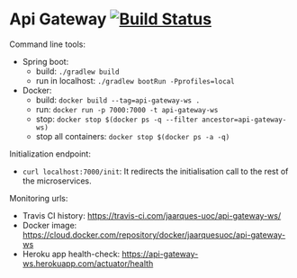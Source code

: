 # Api Gateway [![Build Status](https://travis-ci.com/jaarques-uoc/api-gateway-ws.svg?branch=master)](https://travis-ci.com/jaarques-uoc/api-gateway-ws)

Command line tools:
* Spring boot:
    * build: `./gradlew build`
    * run in localhost: `./gradlew bootRun -Pprofiles=local`
* Docker:
    * build: `docker build --tag=api-gateway-ws .`
    * run: `docker run -p 7000:7000 -t api-gateway-ws`
    * stop: `docker stop $(docker ps -q --filter ancestor=api-gateway-ws)`
    * stop all containers: `docker stop $(docker ps -a -q)`

Initialization endpoint:
* `curl localhost:7000/init`: It redirects the initialisation call to the rest of the microservices.

Monitoring urls:
* Travis CI history: https://travis-ci.com/jaarques-uoc/api-gateway-ws/
* Docker image: https://cloud.docker.com/repository/docker/jaarquesuoc/api-gateway-ws
* Heroku app health-check: https://api-gateway-ws.herokuapp.com/actuator/health
